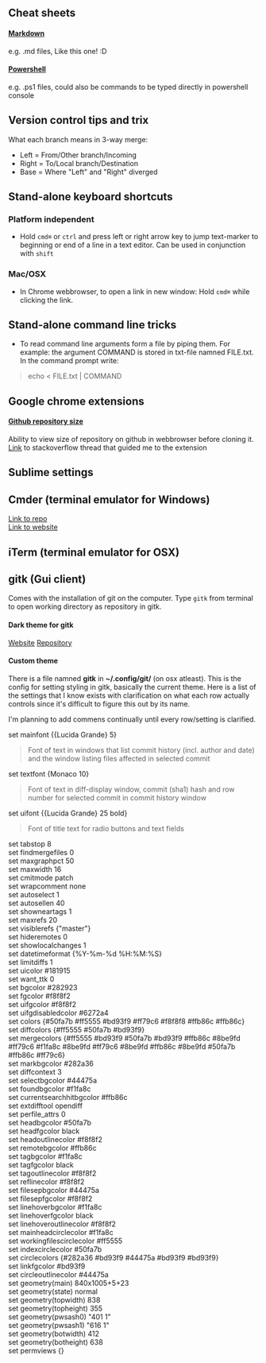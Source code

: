 
## Cheat sheets

#### [Markdown](https://github.com/adam-p/markdown-here/wiki/Markdown-Cheatsheet)
e.g. .md files, Like this one! :D

#### [Powershell](https://cdn.comparitech.com/wp-content/uploads/2018/08/Comparitech-Powershell-cheatsheet.pdf)
 e.g. .ps1 files, could also be commands to be typed directly in powershell console

## Version control tips and trix

What each branch means in 3-way merge:
* Left = From/Other branch/Incoming
* Right = To/Local branch/Destination
* Base = Where "Left" and "Right" diverged

## Stand-alone keyboard shortcuts

### Platform independent

* Hold `cmd⌘` or `ctrl` and press left or right arrow key to jump text-marker to beginning or end of a line in a text editor. Can be used in conjunction with `shift`

### Mac/OSX

* In Chrome webbrowser, to open a link in new window: Hold `cmd⌘` while clicking the link.

## Stand-alone command line tricks

* To read command line arguments form a file
by piping them. For example:
the argument COMMAND is stored in txt-file namned
FILE.txt. In the command prompt write:
>echo < FILE.txt | COMMAND

## Google chrome extensions

#### [Github repository size](https://chrome.google.com/webstore/detail/github-repository-size/apnjnioapinblneaedefcnopcjepgkci/related?ref=producthunt)
Ability to view size of repository on github in webbrowser before cloning it.
[Link](https://stackoverflow.com/questions/8646517/see-the-size-of-a-github-repo-before-cloning-it) to stackoverflow thread that guided me to the extension

## Sublime settings

## Cmder (terminal emulator for Windows)

[Link to repo](https://github.com/cmderdev/cmder)<br/>
[Link to website](https://cmder.net/)

## iTerm (terminal emulator for OSX)

## gitk (Gui client)

Comes with the installation of git on the computer. Type `gitk` from terminal
to open working directory as repository in gitk.

#### Dark theme for gitk

[Website](https://draculatheme.com/gitk/)
[Repository]()

#### Custom theme

There is a file namned **gitk** in **~/.config/git/** (on osx atleast).
This is the config for setting styling in gitk, basically the current theme.
Here is a list of the settings that I know exists with clarification on what
each row actually controls since it's difficult to figure this out by its name.

I'm planning to add commens continually until every row/setting is clarified.

set mainfont {{Lucida Grande} 5}
>Font of text in windows that list commit history (incl. author and date) and the window listing files affected in selected commit

set textfont {Monaco 10}
>Font of text in diff-display window, commit (sha1) hash and row number for selected commit in commit history window

set uifont {{Lucida Grande} 25 bold}
>Font of title text for radio buttons and text fields  

set tabstop 8  
set findmergefiles 0  
set maxgraphpct 50  
set maxwidth 16  
set cmitmode patch  
set wrapcomment none  
set autoselect 1  
set autosellen 40  
set showneartags 1  
set maxrefs 20  
set visiblerefs {"master"}  
set hideremotes 0  
set showlocalchanges 1  
set datetimeformat {%Y-%m-%d %H:%M:%S}  
set limitdiffs 1  
set uicolor #181915  
set want_ttk 0  
set bgcolor #282923  
set fgcolor #f8f8f2  
set uifgcolor #f8f8f2  
set uifgdisabledcolor #6272a4  
set colors {#50fa7b #ff5555 #bd93f9 #ff79c6 #f8f8f8 #ffb86c #ffb86c}  
set diffcolors {#ff5555 #50fa7b #bd93f9}  
set mergecolors {#ff5555 #bd93f9 #50fa7b #bd93f9 #ffb86c #8be9fd #ff79c6 #f1fa8c #8be9fd #ff79c6 #8be9fd #ffb86c #8be9fd #50fa7b #ffb86c #ff79c6}  
set markbgcolor #282a36  
set diffcontext 3  
set selectbgcolor #44475a  
set foundbgcolor #f1fa8c  
set currentsearchhitbgcolor #ffb86c  
set extdifftool opendiff  
set perfile_attrs 0  
set headbgcolor #50fa7b  
set headfgcolor black  
set headoutlinecolor #f8f8f2  
set remotebgcolor #ffb86c  
set tagbgcolor #f1fa8c  
set tagfgcolor black  
set tagoutlinecolor #f8f8f2  
set reflinecolor #f8f8f2  
set filesepbgcolor #44475a  
set filesepfgcolor #f8f8f2  
set linehoverbgcolor #f1fa8c  
set linehoverfgcolor black  
set linehoveroutlinecolor #f8f8f2  
set mainheadcirclecolor #f1fa8c  
set workingfilescirclecolor #ff5555  
set indexcirclecolor #50fa7b  
set circlecolors {#282a36 #bd93f9 #44475a #bd93f9 #bd93f9}  
set linkfgcolor #bd93f9  
set circleoutlinecolor #44475a  
set geometry(main) 840x1005+5+23  
set geometry(state) normal  
set geometry(topwidth) 838  
set geometry(topheight) 355  
set geometry(pwsash0) "401 1"  
set geometry(pwsash1) "616 1"  
set geometry(botwidth) 412  
set geometry(botheight) 638  
set permviews {}  